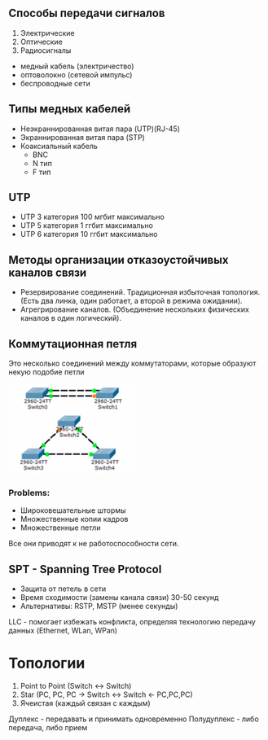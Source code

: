 ## Способы передачи сигналов
1. Электрические
2. Оптические
3. Радиосигналы

- медный кабель (электричество)
- оптоволокно (сетевой импульс)
- беспроводные сети

## Типы медных кабелей
- Неэкраннированная витая пара (UTP)(RJ-45)
- Экраннированная витая пара (STP)
- Коаксиальный кабель
    - BNC
    - N тип
    - F тип

## UTP
- UTP 3 категория 100 мгбит максимально
- UTP 5 категория 1 ггбит максимально
- UTP 6 категория 10 ггбит максимально

## Методы организации отказоустойчивых каналов связи
- Резервирование соединений. Традиционная избыточная топология. (Есть два линка, один работает, а второй в режима ожидании).
- Агрегрирование каналов. (Объединение нескольких физических каналов в один логический).

## Коммутационная петля
Это несколько соединений между коммутаторами, которые образуют некую подобие петли

<img src='img/com-petlya.png'>

### **Problems**:
- Широковешательные штормы
- Множественные копии кадров
- Множественные петли

Все они приводят к не работоспособности сети.

## SPT - Spanning Tree Protocol
- Защита от петель в сети
- Время сходимости (замены канала связи) 30-50 секунд
- Альтернативы: RSTP, MSTP (менее секунды)

LLC - помогает избежать конфликта, определяя технологию передачу данных (Ethernet, WLan, WPan)

# Топологии

1. Point to Point (Switch <-> Switch)
2. Star (PC, PC, PC -> Switch <-> Switch <- PC,PC,PC)
3. Ячеистая (каждый связан с каждым)

Дуплекс - передавать и принимать одновременно
Полудуплекс - либо передача, либо прием

